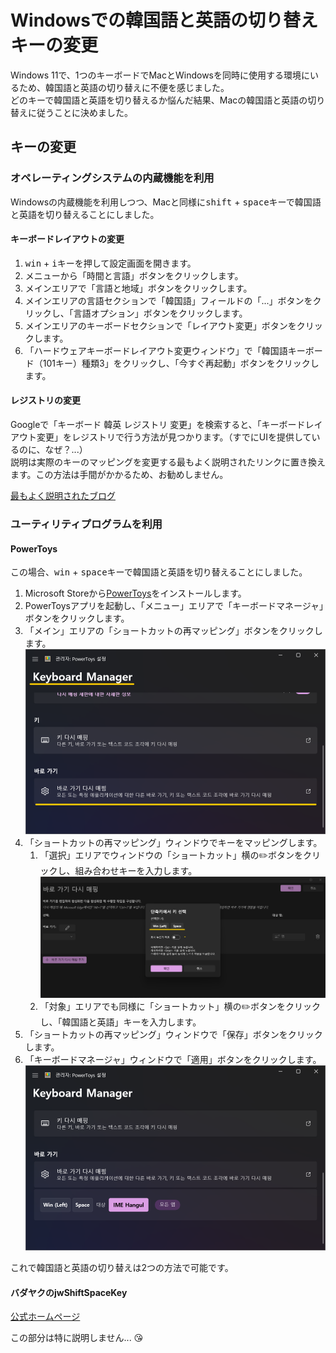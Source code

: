 # Windowsでの韓国語と英語の切り替えキーの変更

Windows 11で、1つのキーボードでMacとWindowsを同時に使用する環境にいるため、韓国語と英語の切り替えに不便を感じました。\
どのキーで韓国語と英語を切り替えるか悩んだ結果、Macの韓国語と英語の切り替えに従うことに決めました。

## キーの変更

### オペレーティングシステムの内蔵機能を利用

Windowsの内蔵機能を利用しつつ、Macと同様に<kbd>shift</kbd> + <kbd>space</kbd>キーで韓国語と英語を切り替えることにしました。

#### キーボードレイアウトの変更

1. <kbd>win</kbd> + <kbd>i</kbd>キーを押して設定画面を開きます。
2. メニューから「時間と言語」ボタンをクリックします。
3. メインエリアで「言語と地域」ボタンをクリックします。
4. メインエリアの言語セクションで「韓国語」フィールドの「...」ボタンをクリックし、「言語オプション」ボタンをクリックします。
5. メインエリアのキーボードセクションで「レイアウト変更」ボタンをクリックします。
6. 「ハードウェアキーボードレイアウト変更ウィンドウ」で「韓国語キーボード（101キー）種類3」をクリックし、「今すぐ再起動」ボタンをクリックします。

#### レジストリの変更

Googleで「キーボード 韓英 レジストリ 変更」を検索すると、「キーボードレイアウト変更」をレジストリで行う方法が見つかります。（すでにUIを提供しているのに、なぜ？...）\
説明は実際のキーのマッピングを変更する最もよく説明されたリンクに置き換えます。この方法は手間がかかるため、お勧めしません。

[最もよく説明されたブログ](https://lightinglife.tistory.com/entry/%EC%9C%88%EB%8F%84%EC%9A%B0%EC%97%90%EC%84%9C-%EB%A7%A5%EC%B2%98%EB%9F%BC-Capslock%EC%BA%A1%EC%8A%A4%EB%9D%BD%ED%82%A4%EB%A5%BC-%ED%95%9C%EC%98%81%ED%82%A4%EB%A1%9C-%EB%B3%80%EA%B2%BD%ED%95%98%EB%8A%94-%EB%B0%A9%EB%B2%95by-%EB%A0%88%EC%A7%80%EC%8A%A4%ED%8A%B8%EB%A6%AC-%ED%8E%B8%EC%A7%91#google_vignette)

### ユーティリティプログラムを利用

#### PowerToys

この場合、<kbd>win</kbd> + <kbd>space</kbd>キーで韓国語と英語を切り替えることにしました。

1. Microsoft Storeから[PowerToys](https://apps.microsoft.com/store/detail/XP89DCGQ3K6VLD?ocid=pdpshare)をインストールします。
2. PowerToysアプリを起動し、「メニュー」エリアで「キーボードマネージャ」ボタンをクリックします。
3. 「メイン」エリアの「ショートカットの再マッピング」ボタンをクリックします。
   ![キーボードマネージャエリアでのショートカットの再マッピング](/static/resources/changing-the-korean-english-switch-key-20240918110239147.png)
4. 「ショートカットの再マッピング」ウィンドウでキーをマッピングします。
   1. 「選択」エリアでウィンドウの「ショートカット」横の✏️ボタンをクリックし、組み合わせキーを入力します。
      ![Windowsキーとスペースの組み合わせキーを韓国語と英語に使用](/static/resources/changing-the-korean-english-switch-key-20240918110408909.png)
   2. 「対象」エリアでも同様に「ショートカット」横の✏️ボタンをクリックし、「韓国語と英語」キーを入力します。
5. 「ショートカットの再マッピング」ウィンドウで「保存」ボタンをクリックします。
6. 「キーボードマネージャ」ウィンドウで「適用」ボタンをクリックします。
   ![韓国語と英語キーが追加で登録された状態](/static/resources/changing-the-korean-english-switch-key-20240918110510904.png)

これで韓国語と英語の切り替えは2つの方法で可能です。

#### バダヤクのjwShiftSpaceKey

[公式ホームページ](https://badayak.com/entry/WinHanEng-jwShiftSpaceKey)

この部分は特に説明しません... 😘

